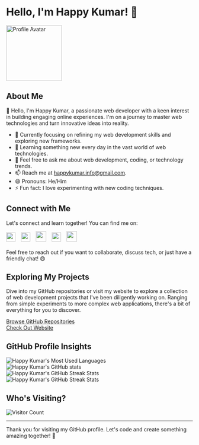 # Hello, I'm Happy Kumar! 🌟

<img src="https://avatars.githubusercontent.com/u/85684143?v=4" alt="Profile Avatar" width="150">

## About Me

👋 Hello, I'm Happy Kumar, a passionate web developer with a keen interest in building engaging online experiences. I'm on a journey to master web technologies and turn innovative ideas into reality.

- 🔭 Currently focusing on refining my web development skills and exploring new frameworks.
- 🌱 Learning something new every day in the vast world of web technologies.
- 💬 Feel free to ask me about web development, coding, or technology trends.
- 📫 Reach me at [happykumar.info@gmail.com](mailto:happykumar.info@gmail.com).
- 😄 Pronouns: He/Him
- ⚡ Fun fact: I love experimenting with new coding techniques.

## Connect with Me

Let's connect and learn together! You can find me on:

<div>
  <a href="https://facebook.com/ImHappyKumar/"><img src="https://raw.githubusercontent.com/dheereshagrwal/colored-icons/master/svg/facebook.svg" width="25px"></a> &ensp;
  <a href="https://instagram.com/happykumarofficial/"><img src="https://raw.githubusercontent.com/dheereshagrwal/colored-icons/master/svg/instagram.svg" width="25px"></a> &ensp;
  <a href="https://twitter.com/ImHappyKumar/"><img src="https://raw.githubusercontent.com/dheereshagrwal/colored-icons/master/svg/twitter.svg" width="28px"></a> &ensp;
  <a href="https://t.me/ImHappyKumar"><img src="https://raw.githubusercontent.com/dheereshagrwal/colored-icons/master/svg/telegram.svg" width="25px"></a> &ensp;
  <a href="https://www.linkedin.com/in/ImHappyKumar/"><img src="https://raw.githubusercontent.com/dheereshagrwal/colored-icons/master/svg/linkedin.svg" width="28px"></a>
</div>
<br>
Feel free to reach out if you want to collaborate, discuss tech, or just have a friendly chat! 😄

## Exploring My Projects

Dive into my GitHub repositories or visit my website to explore a collection of web development projects that I've been diligently working on. Ranging from simple experiments to more complex web applications, there's a bit of everything for you to discover.

[Browse GitHub Repositories](https://github.com/ImHappyKumar?tab=repositories) <br>
[Check Out Website](https://happykumar.com/)

## GitHub Profile Insights

<!-- Happy Kumar's Most Used Languages -->
<picture>
  <source media="(prefers-color-scheme: dark)" srcset="https://github-readme-stats.vercel.app/api/top-langs/?username=ImHappyKumar&layout=compact&theme=dark">
  <source media="(prefers-color-scheme: light)" srcset="https://github-readme-stats.vercel.app/api/top-langs/?username=ImHappyKumar&layout=compact&theme=light">
  <img alt="Happy Kumar's Most Used Languages" src="https://github-readme-stats.vercel.app/api/top-langs/?username=ImHappyKumar&layout=compact">
</picture> <br>

<!-- Happy Kumar's GitHub Stats -->
<picture>
  <source media="(prefers-color-scheme: dark)" srcset="https://github-readme-stats.vercel.app/api?username=ImHappyKumar&theme=dark&show_icons=true">
  <source media="(prefers-color-scheme: light)" srcset="https://github-readme-stats.vercel.app/api?username=ImHappyKumar&theme=default&show_icons=true">
  <img alt="Happy Kumar's GitHub stats" src="https://github-readme-stats.vercel.app/api?username=ImHappyKumar&theme=default&show_icons=true">
</picture> <br>

<!-- Happy Kumar's GitHub Contributor Stats -->
<picture>
  <source media="(prefers-color-scheme: dark)" srcset="https://github-contributor-stats.vercel.app/api?username=ImHappyKumar&limit=5&theme=dark&combine_all_yearly_contributions=true">
  <source media="(prefers-color-scheme: light)" srcset="https://github-contributor-stats.vercel.app/api?username=ImHappyKumar&limit=5&theme=flat&combine_all_yearly_contributions=true">
  <img alt="Happy Kumar's GitHub Streak Stats" src="https://github-contributor-stats.vercel.app/api?username=ImHappyKumar&limit=5&theme=flat&combine_all_yearly_contributions=true">
</picture> <br>

<!-- Happy Kumar's GitHub Streak Stats -->
<picture>
  <source media="(prefers-color-scheme: dark)" srcset="https://github-readme-streak-stats.herokuapp.com?user=ImHappyKumar&theme=dark">
  <source media="(prefers-color-scheme: light)" srcset="https://github-readme-streak-stats.herokuapp.com?user=ImHappyKumar&theme=default">
  <img alt="Happy Kumar's GitHub Streak Stats" src="https://github-readme-streak-stats.herokuapp.com?user=ImHappyKumar&theme=default">
</picture>

## Who's Visiting?

![Visitor Count](https://visitor-badge.laobi.icu/badge?page_id=ImHappyKumar.ImHappyKumar)
  
---

Thank you for visiting my GitHub profile. Let's code and create something amazing together! 🚀


